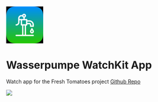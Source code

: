 
<p float="left">
 <img src="IconAppstore.png" width="100" />
<p>

#  Wasserpumpe WatchKit App

Watch app for the Fresh Tomatoes project [Github Repo](https://github.com/Sijoma/Fresh-Tomatoes)


 <img src="Wasserpumpe.gif" width="300" />


